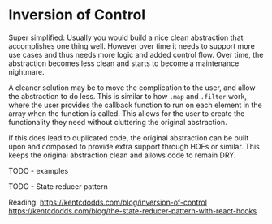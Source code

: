 # Inversion of Control

Super simplified:
  Usually you would build a nice clean abstraction that accomplishes one thing well. However over time it needs to support more use cases and thus needs more logic and added control flow. Over time, the abstraction becomes less clean and starts to become a maintenance nightmare.

  A cleaner solution may be to move the complication to the user, and allow the abstraction to do less. This is similar to how `.map` and `.filter` work, where the user provides the callback function to run on each element in the array when the function is called. This allows for the user to create the functionality they need without cluttering the original abstraction.

  If this does lead to duplicated code, the original abstraction can be built upon and composed to provide extra support through HOFs or similar. This keeps the original abstraction clean and allows code to remain DRY.

TODO - examples

TODO - State reducer pattern


Reading:
https://kentcdodds.com/blog/inversion-of-control
https://kentcdodds.com/blog/the-state-reducer-pattern-with-react-hooks
